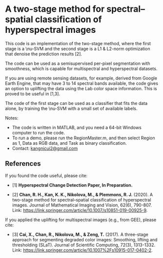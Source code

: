 # A two-stage method for spectral–spatial classification of hyperspectral images

This code is an implementation of the two-stage method, where the first stage is a \nu-SVM and the second stage is a L1 & L2-norm optimization that denoise the prediction results [2].

The code can be used as a semisupervised per-pixel segmentation with smoothness, which is capable for multispectral and hyperspectral datasets. 

If you are using remote sensing datasets, for example, derived from Google Earth Engine, that may have 3 to 14 spectral bands available, the code gives an option to uplifting the data using the Lab color space information. This is proved to be useful in [1,3].

The code of the first stage can be used as a classifier that fits the data alone, by training the \nu-SVM with a small set of available labels.

Notes:
- The code is written in MATLAB, and you need a 64-bit Windows computer to run the code.
- To run a demo, please run the RegionMaster.m, and then select Region as 1, Data as RGB data, and Task as binary classification.
- Contact: kangnicui2@gmail.com

## References
If you found the code useful, please cite:

- [1] **Hyperspectral Change Detection Paper, In Preparation.** 

- [2] **Chan, R. H., Kan, K. K., Nikolova, M., & Plemmons, R. J.** (2020). A two-stage method for spectral–spatial classification of hyperspectral images. Journal of Mathematical Imaging and Vision, 62(6), 790-807. Link: https://link.springer.com/article/10.1007/s10851-019-00925-9.

If you applied the uplifting for multispectral images (e.g., from GEE), please cite:

- [3] **Cai, X., Chan, R., Nikolova, M., & Zeng, T.** (2017). A three-stage approach for segmenting degraded color images: Smoothing, lifting and thresholding (SLaT). Journal of Scientific Computing, 72(3), 1313-1332. Link: https://link.springer.com/article/10.1007%2Fs10915-017-0402-2.
